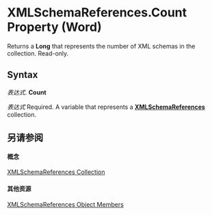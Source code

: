
# XMLSchemaReferences.Count Property (Word)

Returns a  **Long** that represents the number of XML schemas in the collection. Read-only.


## Syntax

 _表达式_. **Count**

 _表达式_ Required. A variable that represents a **[XMLSchemaReferences](56bef973-805c-c77a-6d2a-54a39fbd1206.md)** collection.


## 另请参阅


#### 概念


[XMLSchemaReferences Collection](56bef973-805c-c77a-6d2a-54a39fbd1206.md)
#### 其他资源


[XMLSchemaReferences Object Members](http://msdn.microsoft.com/library/54dc0cdf-b3fc-792b-fc52-3045b0a301b0%28Office.15%29.aspx)